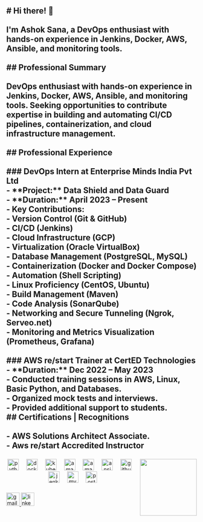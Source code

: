 <br clear="both">

<h2 align="left"># Hi there! 👋<br><br>I'm Ashok Sana, a DevOps enthusiast with hands-on experience in Jenkins, Docker, AWS, Ansible, and monitoring tools. <br><br>## Professional Summary<br><br>DevOps enthusiast with hands-on experience in Jenkins, Docker, AWS, Ansible, and monitoring tools. Seeking opportunities to contribute expertise in building and automating CI/CD pipelines, containerization, and cloud infrastructure management.<br><br>## Professional Experience<br><br>
### DevOps Intern at Enterprise Minds India Pvt Ltd<br>- **Project:** Data Shield and Data Guard<br>- **Duration:** April 2023 – Present<br>- Key Contributions:<br>  - Version Control (Git & GitHub)<br>  - CI/CD (Jenkins)<br>  - Cloud Infrastructure (GCP)<br>  - Virtualization (Oracle VirtualBox)<br>  - Database Management (PostgreSQL, MySQL)<br>  - Containerization (Docker and Docker Compose)<br>  - Automation (Shell Scripting)<br>  - Linux Proficiency (CentOS, Ubuntu)<br>  - Build Management (Maven)<br>  - Code Analysis (SonarQube)<br>  - Networking and Secure Tunneling (Ngrok, Serveo.net)<br>  - Monitoring and Metrics Visualization (Prometheus, Grafana)<br><br>
### AWS re/start Trainer at CertED Technologies<br>- **Duration:** Dec 2022 – May 2023<br>- Conducted training sessions in AWS, Linux, Basic Python, and Databases.<br>- Organized mock tests and interviews.<br>- Provided additional support to students.<br>## Certifications | Recognitions<br><br>- AWS Solutions Architect Associate.<br>- Aws re/start Accredited Instructor</h2>

###

<img align="right" height="150" src="https://media.tenor.com/bVm05NUoyF0AAAAC/bokuno-hero-academia-izuku.gif"  />

###

<div align="center">
  <img src="https://cdn.jsdelivr.net/gh/devicons/devicon/icons/python/python-original.svg" height="30" alt="python logo"  />
  <img width="12" />
  <img src="https://cdn.jsdelivr.net/gh/devicons/devicon/icons/docker/docker-original.svg" height="30" alt="docker logo"  />
  <img width="12" />
  <img src="https://cdn.simpleicons.org/kubernetes/326CE5" height="30" alt="kubernetes logo"  />
  <img width="12" />
  <img src="https://cdn.simpleicons.org/amazonaws/232F3E" height="30" alt="amazonwebservices logo"  />
  <img width="12" />
  <img src="https://cdn.simpleicons.org/amazondynamodb/4053D6" height="30" alt="amazondynamodb logo"  />
  <img width="12" />
  <img src="https://cdn.simpleicons.org/ansible/EE0000" height="30" alt="ansible logo"  />
  <img width="12" />
  <img src="https://skillicons.dev/icons?i=github" height="30" alt="github logo"  />
  <img width="12" />
  <img src="https://skillicons.dev/icons?i=jenkins" height="30" alt="jenkins logo"  />
  <img width="12" />
  <img src="https://cdn.jsdelivr.net/gh/devicons/devicon/icons/mysql/mysql-original.svg" height="30" alt="mysql logo"  />
  <img width="12" />
  <img src="https://cdn.jsdelivr.net/gh/devicons/devicon/icons/postgresql/postgresql-original.svg" height="30" alt="postgresql logo"  />
</div>

###

<div align="left">
  <a href="ashoksana024@gmail.com" target="_blank">
    <img src="https://img.shields.io/static/v1?message=Gmail&logo=gmail&label=&color=D14836&logoColor=white&labelColor=&style=for-the-badge" height="35" alt="gmail logo"  />
  </a>
  <a href="https://www.linkedin.com/in/ashok-sana" target="_blank">
    <img src="https://img.shields.io/static/v1?message=LinkedIn&logo=linkedin&label=&color=0077B5&logoColor=white&labelColor=&style=for-the-badge" height="35" alt="linkedin logo"  />
  </a>
</div>

###

